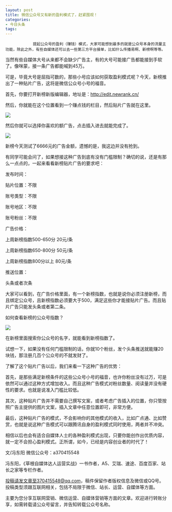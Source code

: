 ```yaml
---
layout: post
title: 微信公众号又有新的盈利模式了，赶紧围观！
categories:
- 今日头条
tags:
---
```

				提起公众号的盈利（赚钱）模式，大家可能想到最多的就是公众号本身的流量主功能，除此之外，有些自媒体还可以去一些第三方平台接单，比如什么传播易啊、新榜啊等等。

当然有些自媒体大号从来都不会缺少广告主，有的大号可能接广告都能接到手软了。像咪蒙，接一条广告都能喊到45万。

可是，毕竟大号是屈指可数的，那些小号应该如何获取盈利模式呢？今天，新榜推出了一种贴片广告，这将是微信公众号小号的福音。

首先，你要打开新榜新版编辑器，地址是：http://edit.newrank.cn/

然后，你就能在这个位置看到一个赚点钱的栏目，然后贴片广告就在这里。

![](http://p3.pstatp.com/large/aa100092526a6a3a7b0)

然后你就可以选择你喜欢的额广告，点击插入进去就能完成了。

![](http://p1.pstatp.com/large/b0e0000268978d1f5c8)

新榜今天测试了6666元的广告金额，遗憾的是，我这边并没有抢到。

有同学可能会问了，如果想接这种广告到底有没有门槛限制？确切的说，还是有那么一点点的，一起来看看新榜贴片广告的要求吧：

发布时间：

贴片位置：不限

账号类型：不限

账号地区：不限

账号粉丝：不限

广告价格：

上周新榜指数500-650分 20元/条

上周新榜指数650-800分 50元/条

上周新榜指数800分以上 80元/条

推送位置：

头条或者次条

大家可以看到，在广告价格里面，有一个新榜指数，也就是说你必须注册新榜，而且绑定公众号，且新榜指数必须要大于500，满足这些你才能接贴片广告。而且贴片广告只能发头条或者第二条。

如何查看新榜的公众号指数？

![](http://p3.pstatp.com/large/b0c00002611dc653db7)

在新榜里面搜索你公众号的名字，就能看到新榜指数了。

试想一下，如果没有任何门槛限制的话，你就10个粉丝，发个头条推送就能赚20块钱，那注册几百个公众号的不就发财了。

了解了这个贴片广告以后，我们来看一下这种广告的优势：

首先，是那些满足新榜条件的这些公众号小号的福音，也许你粉丝没有过万，可是依然可以通过这种方式增加收入。而且这种广告模式对粉丝数量、阅读量并没有硬性的要求。也就是说准入门槛比较低。

其次，这种贴片广告并不需要自己撰写文案，或者考虑广告插入的位置，你只管按照广告主提供的图片文案，插入文章中任意位置即可，非常方便。

最后，这种贴片广告的模式，不会影响你的其他模式的收入，比如广点通、比如赞赏，也就是说这种广告模式可以跟腾讯自身的盈利模式同时使用，两者并不冲突。

相信以后也会有适合自媒体人士的各种盈利模式出现，只要你能创作出优质内容，就一定不会担心盈利模式。正所谓，如今，已经是内容创业者的时代了！

文/冯东阳 微信公众号：a370415548

冯东阳，《草根自媒体达人运营实战》一书作者，A5、艾瑞、速途、百度百家、站长之家等专栏作者。

投稿请发文章至370415548@qq.com，稿件保留作者版权信息及微信或QQ号。投稿类型须跟互联网相关，包括不局限于微信、站长、运营、自媒体等方面。

主要为您分享互联网营销、微信运营、自媒体营销等方面的文章。欢迎进行转账分享，如需转载请公众号留言，并告知转载公众号名称。